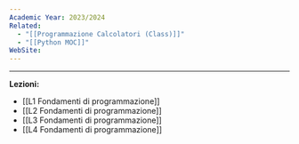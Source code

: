 ```yaml
---
Academic Year: 2023/2024
Related:
  - "[[Programmazione Calcolatori (Class)]]"
  - "[[Python MOC]]"
WebSite:
---
```

---
**Lezioni:**
- [[L1 Fondamenti di programmazione]]  
- [[L2 Fondamenti di programmazione]]  
- [[L3 Fondamenti di programmazione]]  
- [[L4 Fondamenti di programmazione]]  